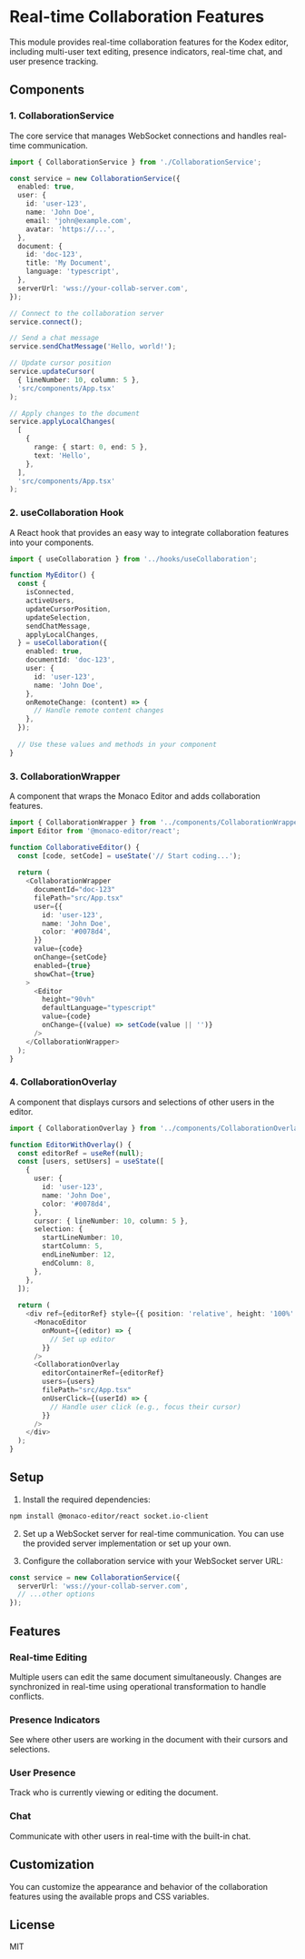 # Real-time Collaboration Features

This module provides real-time collaboration features for the Kodex editor, including multi-user text editing, presence indicators, real-time chat, and user presence tracking.

## Components

### 1. CollaborationService

The core service that manages WebSocket connections and handles real-time communication.

```typescript
import { CollaborationService } from './CollaborationService';

const service = new CollaborationService({
  enabled: true,
  user: {
    id: 'user-123',
    name: 'John Doe',
    email: 'john@example.com',
    avatar: 'https://...',
  },
  document: {
    id: 'doc-123',
    title: 'My Document',
    language: 'typescript',
  },
  serverUrl: 'wss://your-collab-server.com',
});

// Connect to the collaboration server
service.connect();

// Send a chat message
service.sendChatMessage('Hello, world!');

// Update cursor position
service.updateCursor(
  { lineNumber: 10, column: 5 },
  'src/components/App.tsx'
);

// Apply changes to the document
service.applyLocalChanges(
  [
    {
      range: { start: 0, end: 5 },
      text: 'Hello',
    },
  ],
  'src/components/App.tsx'
);
```

### 2. useCollaboration Hook

A React hook that provides an easy way to integrate collaboration features into your components.

```typescript
import { useCollaboration } from '../hooks/useCollaboration';

function MyEditor() {
  const {
    isConnected,
    activeUsers,
    updateCursorPosition,
    updateSelection,
    sendChatMessage,
    applyLocalChanges,
  } = useCollaboration({
    enabled: true,
    documentId: 'doc-123',
    user: {
      id: 'user-123',
      name: 'John Doe',
    },
    onRemoteChange: (content) => {
      // Handle remote content changes
    },
  });
  
  // Use these values and methods in your component
}
```

### 3. CollaborationWrapper

A component that wraps the Monaco Editor and adds collaboration features.

```typescript
import { CollaborationWrapper } from '../components/CollaborationWrapper';
import Editor from '@monaco-editor/react';

function CollaborativeEditor() {
  const [code, setCode] = useState('// Start coding...');
  
  return (
    <CollaborationWrapper
      documentId="doc-123"
      filePath="src/App.tsx"
      user={{
        id: 'user-123',
        name: 'John Doe',
        color: '#0078d4',
      }}
      value={code}
      onChange={setCode}
      enabled={true}
      showChat={true}
    >
      <Editor
        height="90vh"
        defaultLanguage="typescript"
        value={code}
        onChange={(value) => setCode(value || '')}
      />
    </CollaborationWrapper>
  );
}
```

### 4. CollaborationOverlay

A component that displays cursors and selections of other users in the editor.

```typescript
import { CollaborationOverlay } from '../components/CollaborationOverlay';

function EditorWithOverlay() {
  const editorRef = useRef(null);
  const [users, setUsers] = useState([
    {
      user: {
        id: 'user-123',
        name: 'John Doe',
        color: '#0078d4',
      },
      cursor: { lineNumber: 10, column: 5 },
      selection: {
        startLineNumber: 10,
        startColumn: 5,
        endLineNumber: 12,
        endColumn: 8,
      },
    },
  ]);
  
  return (
    <div ref={editorRef} style={{ position: 'relative', height: '100%' }}>
      <MonacoEditor
        onMount={(editor) => {
          // Set up editor
        }}
      />
      <CollaborationOverlay
        editorContainerRef={editorRef}
        users={users}
        filePath="src/App.tsx"
        onUserClick={(userId) => {
          // Handle user click (e.g., focus their cursor)
        }}
      />
    </div>
  );
}
```

## Setup

1. Install the required dependencies:

```bash
npm install @monaco-editor/react socket.io-client
```

2. Set up a WebSocket server for real-time communication. You can use the provided server implementation or set up your own.

3. Configure the collaboration service with your WebSocket server URL:

```typescript
const service = new CollaborationService({
  serverUrl: 'wss://your-collab-server.com',
  // ...other options
});
```

## Features

### Real-time Editing

Multiple users can edit the same document simultaneously. Changes are synchronized in real-time using operational transformation to handle conflicts.

### Presence Indicators

See where other users are working in the document with their cursors and selections.

### User Presence

Track who is currently viewing or editing the document.

### Chat

Communicate with other users in real-time with the built-in chat.

## Customization

You can customize the appearance and behavior of the collaboration features using the available props and CSS variables.

## License

MIT
